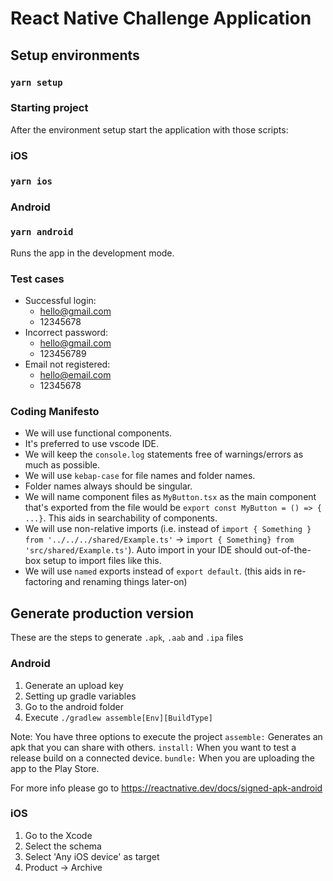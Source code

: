 # React Native Challenge Application


## Setup environments

### `yarn setup`

### Starting project

After the environment setup start the application with those scripts:

### iOS

### `yarn ios`

### Android

### `yarn android`

Runs the app in the development mode.

### Test cases

- Successful login:
  - hello@gmail.com
  - 12345678
- Incorrect password:
  - hello@gmail.com
  - 123456789
- Email not registered:
  - hello@email.com
  - 12345678

### Coding Manifesto

- We will use functional components.
- It's preferred to use vscode IDE.
- We will keep the `console.log` statements free of warnings/errors as much as possible.
- We will use `kebap-case` for file names and folder names.
- Folder names always should be singular.
- We will name component files as `MyButton.tsx` as the main component that's exported from the file would be `export const MyButton = () => { ...}`. This aids in searchability of components.
- We will use non-relative imports (i.e. instead of `import { Something } from '../../../shared/Example.ts'` -> `import { Something} from 'src/shared/Example.ts'`). Auto import in your IDE should out-of-the-box setup to import files like this.
- We will use `named` exports instead of `export default`. (this aids in re-factoring and renaming things later-on)

## Generate production version

These are the steps to generate `.apk`, `.aab` and `.ipa` files

### Android

1. Generate an upload key
2. Setting up gradle variables
3. Go to the android folder
4. Execute `./gradlew assemble[Env][BuildType]`

Note: You have three options to execute the project
`assemble:` Generates an apk that you can share with others.
`install:` When you want to test a release build on a connected device.
`bundle:` When you are uploading the app to the Play Store.

For more info please go to https://reactnative.dev/docs/signed-apk-android

### iOS

1. Go to the Xcode
2. Select the schema
3. Select 'Any iOS device' as target
4. Product -> Archive
